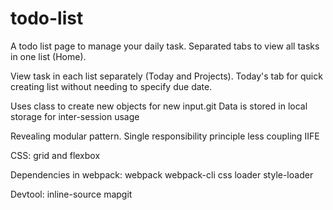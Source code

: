 # todo-list
A todo list page to manage your daily task.
Separated tabs to view all tasks in one list (Home).

View task in each list separately (Today and Projects).
Today's tab for quick creating list without needing to specify due date.

Uses class to create new objects for new input.git 
Data is stored in local storage for inter-session usage


Revealing modular pattern. Single responsibility principle
less coupling
IIFE 

CSS:
grid and flexbox

Dependencies in webpack: 
webpack
webpack-cli
css loader
style-loader

Devtool:
inline-source mapgit